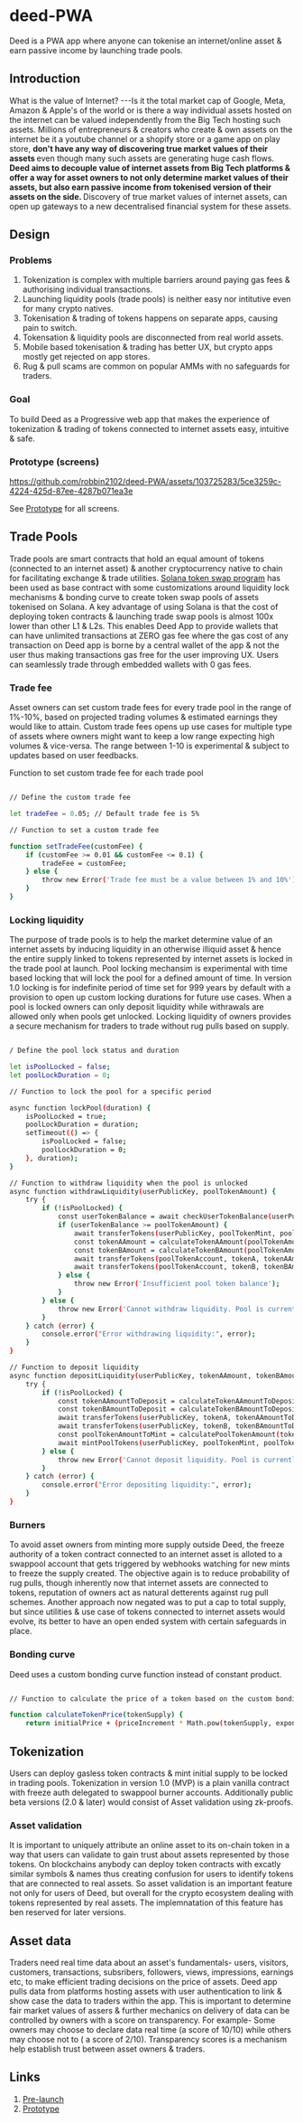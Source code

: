 # deed-PWA
Deed is a PWA app where anyone can tokenise an internet/online asset &amp; earn passive income by launching trade pools.

## Introduction

What is the value of Internet? ---Is it the total market cap of Google, Meta, Amazon & Apple's of the world or is there a way individual assets hosted on the internet can be valued independently from the Big Tech hosting such assets. Millions of entrepreneurs & creators who create & own assets on the internet be it a youtube channel or a shopify store or a game app on play store, <b> don't have any way of discovering true market values of their assets </b> even though many such assets are generating huge cash flows. <b> Deed aims to decouple value of internet assets from Big Tech platforms & offer a way for asset owners to not only determine market values of their assets, but also earn passive income from tokenised version of their assets on the side. </b> Discovery of true market values of internet assets, can open up gateways to a new decentralised financial system for these assets.


## Design

### Problems


1. Tokenization is complex with multiple barriers around paying gas fees & authorising individual transactions.
2. Launching liquidity pools (trade pools) is neither easy nor intitutive even for many crypto natives.
3. Tokenisation & trading of tokens happens on separate apps, causing pain to switch.
4. Tokensation & liquidity pools are disconnected from real world assets.
5. Mobile based tokenisation & trading has better UX, but crypto apps mostly get rejected on app stores.
6. Rug & pull scams are common on popular AMMs with no safeguards for traders.

### Goal

To build Deed as a Progressive web app that makes the experience of tokenization & trading of tokens connected to internet assets easy, intuitive & safe.

### Prototype (screens)




https://github.com/robbin2102/deed-PWA/assets/103725283/5ce3259c-4224-425d-87ee-4287b071ea3e





See [Prototype](https://deed.so/version-test) for all screens.

## Trade Pools

Trade pools are smart contracts that hold an equal amount of tokens (connected to an internet asset) & another cryptocurrency native to chain for facilitating exchange & trade utilities. [Solana token swap program](https://spl.solana.com/token-swap) has been used as base contract with some customizations around liquidity lock mechanisms & bonding curve to create token swap pools of assets tokenised on Solana. A key advantage of using Solana is that the cost of deploying token contracts & launching trade swap pools is almost 100x lower than other L1 & L2s. This enables Deed App to provide wallets that can have unlimited transactions at ZERO gas fee where the gas cost of any transaction on Deed app is borne by a central wallet of the app & not the user thus making transactions gas free for the user improving UX. Users can seamlessly trade through embedded wallets with 0 gas fees.

### Trade fee

Asset owners can set custom trade fees for every trade pool in the range of 1%-10%, based on projected trading volumes & estimated earnings they would like to attain. Custom trade fees opens up use cases for multiple type of assets where owners might want to keep a low range expecting high volumes & vice-versa. The range between 1-10 is experimental & subject to updates based on user feedbacks.

Function to set custom trade fee for each trade pool

```bash

// Define the custom trade fee

let tradeFee = 0.05; // Default trade fee is 5%

// Function to set a custom trade fee

function setTradeFee(customFee) {
    if (customFee >= 0.01 && customFee <= 0.1) {
        tradeFee = customFee;
    } else {
        throw new Error('Trade fee must be a value between 1% and 10%');
    }
}

```

### Locking liquidity

The purpose of trade pools is to help the market determine value of an internet assets by inducing liquidity in an otherwise illiquid asset & hence the entire supply linked to tokens represented by internet assets is locked in the trade pool at launch. Pool locking mechansim is experimental with time based locking that will lock the pool for a defined amount of time. In version 1.0 locking is for indefinite period of time set for 999 years by default with a provision to open up custom locking durations for future use cases. When a pool is locked owners can only deposit liquidity while withrawals are allowed only when pools get unlocked. Locking liquidity of owners provides a secure mechanism for traders to trade without rug pulls based on supply. 

```bash

/ Define the pool lock status and duration

let isPoolLocked = false;
let poolLockDuration = 0;

// Function to lock the pool for a specific period

async function lockPool(duration) {
    isPoolLocked = true;
    poolLockDuration = duration;
    setTimeout(() => {
        isPoolLocked = false;
        poolLockDuration = 0;
    }, duration);
}

// Function to withdraw liquidity when the pool is unlocked
async function withdrawLiquidity(userPublicKey, poolTokenAmount) {
    try {
        if (!isPoolLocked) {
            const userTokenBalance = await checkUserTokenBalance(userPublicKey, poolTokenMint);
            if (userTokenBalance >= poolTokenAmount) {
                await transferTokens(userPublicKey, poolTokenMint, poolTokenAmount, poolTokenAccount);
                const tokenAAmount = calculateTokenAAmount(poolTokenAmount);
                const tokenBAmount = calculateTokenBAmount(poolTokenAmount);
                await transferTokens(poolTokenAccount, tokenA, tokenAAmount, userPublicKey);
                await transferTokens(poolTokenAccount, tokenB, tokenBAmount, userPublicKey);
            } else {
                throw new Error('Insufficient pool token balance');
            }
        } else {
            throw new Error('Cannot withdraw liquidity. Pool is currently locked');
        }
    } catch (error) {
        console.error("Error withdrawing liquidity:", error);
    }
}

// Function to deposit liquidity
async function depositLiquidity(userPublicKey, tokenAAmount, tokenBAmount) {
    try {
        if (!isPoolLocked) {
            const tokenAAmountToDeposit = calculateTokenAAmountToDeposit(tokenAAmount);
            const tokenBAmountToDeposit = calculateTokenBAmountToDeposit(tokenBAmount);
            await transferTokens(userPublicKey, tokenA, tokenAAmountToDeposit, poolTokenAccount);
            await transferTokens(userPublicKey, tokenB, tokenBAmountToDeposit, poolTokenAccount);
            const poolTokenAmountToMint = calculatePoolTokenAmount(tokenAAmountToDeposit, tokenBAmountToDeposit);
            await mintPoolTokens(userPublicKey, poolTokenMint, poolTokenAccount, poolTokenAmountToMint);
        } else {
            throw new Error('Cannot deposit liquidity. Pool is currently locked');
        }
    } catch (error) {
        console.error("Error depositing liquidity:", error);
    }
}
```


### Burners

To avoid asset owners from minting more supply outside Deed, the freeze authority of a token contract connected to an internet asset is alloted to a swappool account that gets triggered by webhooks watching for new mints to freeze the supply created. The objective again is to reduce probability of rug pulls, though inherently now that internet assets are connected to tokens, reputation of owners act as natural detterents against rug pull schemes. Another approach now negated was to put a cap to total supply, but since utilities & use case of tokens connected to internet assets would evolve, its better to have an open ended system with certain safeguards in place.

### Bonding curve

Deed uses a custom bonding curve function instead of constant product. 

```bash

// Function to calculate the price of a token based on the custom bonding curve

function calculateTokenPrice(tokenSupply) {
    return initialPrice + (priceIncrement * Math.pow(tokenSupply, exponent))
```


## Tokenization

Users can deploy gasless token contracts & mint initial supply to be locked in trading pools. Tokenization in version 1.0 (MVP) is a plain vanilla contract with freeze auth delegated to swappool burner accounts. Additionally public beta versions (2.0 & later) would consist of Asset validation using zk-proofs. 


### Asset validation 
It is important to uniquely attribute an online asset to its on-chain token in a way that users can validate to gain trust about assets represented by those tokens. On blockchains anybody can deploy token contracts with excatly similar symbols & names thus creating confusion for users to identify tokens that are connected to real assets. So asset validation is an important feature not only for users of Deed, but overall for the crypto ecosystem dealing with tokens represented by real assets. The implemnatation of this feature has ben reserved for later versions. 


## Asset data

Traders need real time data about an asset's fundamentals- users, visitors, customers, transactions,  subsribers, followers, views, impressions, earnings etc, to make efficient trading decisions on the price of assets. Deed app pulls data from platforms hosting assets with user authentication to link & show case the data to traders within the app. This is important to determine fair market values of assers & further mechanics on delivery of data can be controlled by owners with a score on transparency. For example- Some owners may choose to declare data real time (a score of 10/10) while others may choose not to ( a score of 2/10). Transparency scores is a mechanism help establish trust between asset owners & traders.

## Links

1. [Pre-launch](https://deed.so/pre-launch)
2. [Prototype](https://deed.so/version-test)


